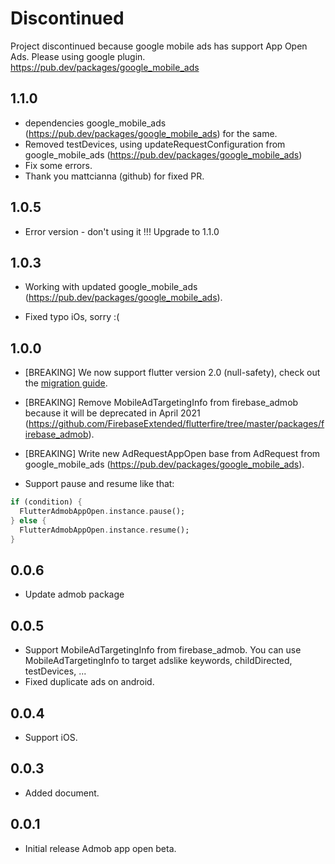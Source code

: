 # Discontinued

Project discontinued because google mobile ads has support App Open Ads. Please using google plugin.
https://pub.dev/packages/google_mobile_ads

## 1.1.0

* dependencies google_mobile_ads (https://pub.dev/packages/google_mobile_ads) for the same.
* Removed testDevices, using updateRequestConfiguration from google_mobile_ads (https://pub.dev/packages/google_mobile_ads)
* Fix some errors.
* Thank you mattcianna (github) for fixed PR.

## 1.0.5

* Error version - don't using it !!! Upgrade to 1.1.0

## 1.0.3

* Working with updated google_mobile_ads (https://pub.dev/packages/google_mobile_ads).

* Fixed typo iOs, sorry :(

## 1.0.0

* [BREAKING] We now support flutter version 2.0 (null-safety), check out the [migration guide](https://dart.dev/null-safety/migration-guide).
* [BREAKING] Remove MobileAdTargetingInfo from firebase_admob because it will be deprecated in April 2021 (https://github.com/FirebaseExtended/flutterfire/tree/master/packages/firebase_admob).
* [BREAKING] Write new AdRequestAppOpen base from AdRequest from google_mobile_ads (https://pub.dev/packages/google_mobile_ads).

* Support pause and resume like that:
```dart
if (condition) {
  FlutterAdmobAppOpen.instance.pause();
} else {
  FlutterAdmobAppOpen.instance.resume();
}
```

## 0.0.6

* Update admob package

## 0.0.5

* Support MobileAdTargetingInfo from firebase_admob. You can use MobileAdTargetingInfo to target adslike keywords, childDirected, testDevices, ...
* Fixed duplicate ads on android.

## 0.0.4

* Support iOS.

## 0.0.3

* Added document.

## 0.0.1

* Initial release Admob app open beta.

